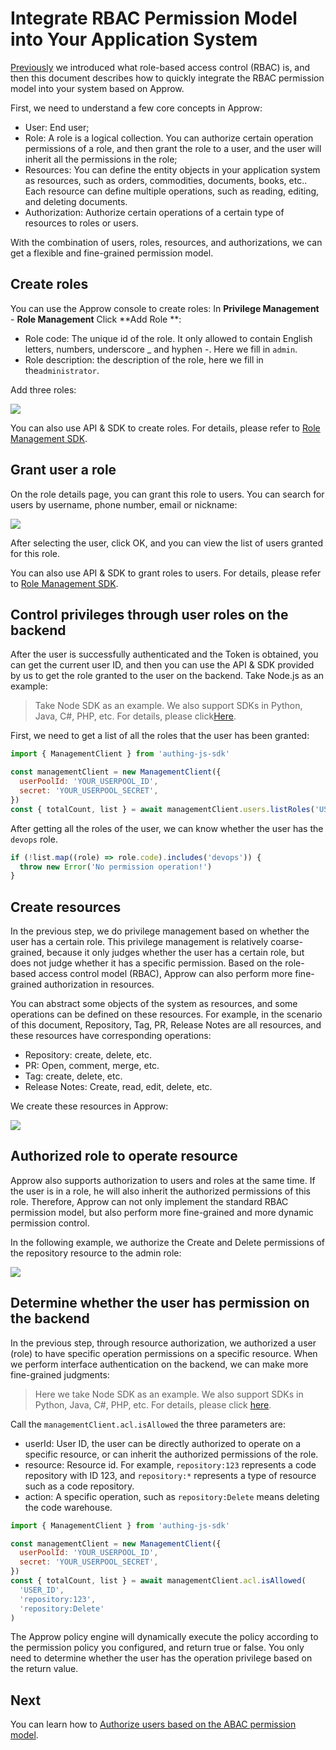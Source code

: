 # Integrate RBAC Permission Model into Your Application System

<LastUpdated/>

[Previously](./README.md) we introduced what role-based access control (RBAC) is, and then this document describes how to quickly integrate the RBAC permission model into your system based on Approw.

First, we need to understand a few core concepts in Approw:

- User: End user;
- Role: A role is a logical collection. You can authorize certain operation permissions of a role, and then grant the role to a user, and the user will inherit all the permissions in the role;
- Resources: You can define the entity objects in your application system as resources, such as orders, commodities, documents, books, etc.. Each resource can define multiple operations, such as reading, editing, and deleting documents.
- Authorization: Authorize certain operations of a certain type of resources to roles or users.

With the combination of users, roles, resources, and authorizations, we can get a flexible and fine-grained permission model.

## Create roles

You can use the Approw console to create roles: In **Privilege Management** - **Role Management** Click **Add Role **:

- Role code: The unique id of the role. It only allowed to contain English letters, numbers, underscore \_ and hyphen -. Here we fill in `admin`.
- Role description: the description of the role, here we fill in the`administrator`.

Add three roles:

![](~@imagesEnUs/guides/access-control/tbac-createrole.png)

You can also use API & SDK to create roles. For details, please refer to [Role Management SDK](/reference/sdk-for-node/management/RolesManagementClient.md).

## Grant user a role

On the role details page, you can grant this role to users. You can search for users by username, phone number, email or nickname:

![](~@imagesEnUs/guides/access-control/rbac-authrizeuser.png)

After selecting the user, click OK, and you can view the list of users granted for this role.

You can also use API & SDK to grant roles to users. For details, please refer to [Role Management SDK](/reference/sdk-for-node/management/RolesManagementClient.md).

## Control privileges through user roles on the backend

After the user is successfully authenticated and the Token is obtained, you can get the current user ID, and then you can use the API & SDK provided by us to get the role granted to the user on the backend. Take Node.js as an example:

> Take Node SDK as an example. We also support SDKs in Python, Java, C#, PHP, etc. For details, please click[Here](/reference/).

First, we need to get a list of all the roles that the user has been granted:

```javascript
import { ManagementClient } from 'authing-js-sdk'

const managementClient = new ManagementClient({
  userPoolId: 'YOUR_USERPOOL_ID',
  secret: 'YOUR_USERPOOL_SECRET',
})
const { totalCount, list } = await managementClient.users.listRoles('USER_ID')
```

After getting all the roles of the user, we can know whether the user has the `devops` role.

```javascript
if (!list.map((role) => role.code).includes('devops')) {
  throw new Error('No permission operation!')
}
```

## Create resources

In the previous step, we do privilege management based on whether the user has a certain role. This privilege management is relatively coarse-grained, because it only judges whether the user has a certain role, but does not judge whether it has a specific permission. Based on the role-based access control model (RBAC), Approw can also perform more fine-grained authorization in resources.

You can abstract some objects of the system as resources, and some operations can be defined on these resources. For example, in the scenario of this document, Repository, Tag, PR, Release Notes are all resources, and these resources have corresponding operations:

- Repository: create, delete, etc.
- PR: Open, comment, merge, etc.
- Tag: create, delete, etc.
- Release Notes: Create, read, edit, delete, etc.

We create these resources in Approw:

![](~@imagesEnUs/guides/access-control/rbac-createrecourse.png)

## Authorized role to operate resource

Approw also supports authorization to users and roles at the same time. If the user is in a role, he will also inherit the authorized permissions of this role. Therefore, Approw can not only implement the standard RBAC permission model, but also perform more fine-grained and more dynamic permission control.

In the following example, we authorize the Create and Delete permissions of the repository resource to the admin role:

![](~@imagesEnUs/guides/access-control/rbac-authorizerecourse.png)

## Determine whether the user has permission on the backend

In the previous step, through resource authorization, we authorized a user (role) to have specific operation permissions on a specific resource. When we perform interface authentication on the backend, we can make more fine-grained judgments:

> Here we take Node SDK as an example. We also support SDKs in Python, Java, C#, PHP, etc. For details, please click [here](/reference/).

Call the `managementClient.acl.isAllowed` the three parameters are:

- userId: User ID, the user can be directly authorized to operate on a specific resource, or can inherit the authorized permissions of the role.
- resource: Resource id. For example, `repository:123` represents a code repository with ID 123, and `repository:*` represents a type of resource such as a code repository.
- action: A specific operation, such as `repository:Delete` means deleting the code warehouse.

```javascript
import { ManagementClient } from 'authing-js-sdk'

const managementClient = new ManagementClient({
  userPoolId: 'YOUR_USERPOOL_ID',
  secret: 'YOUR_USERPOOL_SECRET',
})
const { totalCount, list } = await managementClient.acl.isAllowed(
  'USER_ID',
  'repository:123',
  'repository:Delete'
)
```

The Approw policy engine will dynamically execute the policy according to the permission policy you configured, and return true or false. You only need to determine whether the user has the operation privilege based on the return value.

## Next

You can learn how to [Authorize users based on the ABAC permission model](./abac.md).
